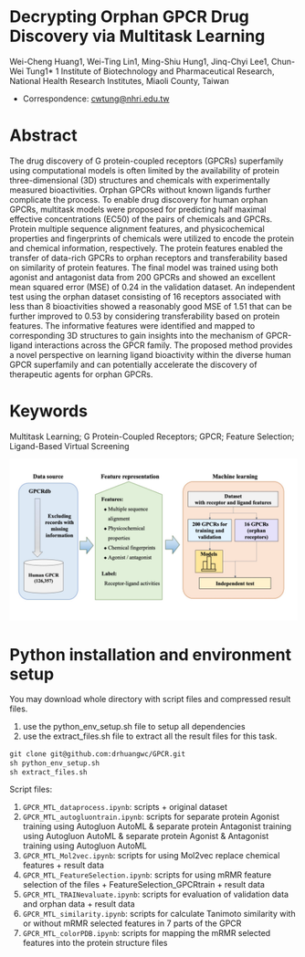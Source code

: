 # Decrypting Orphan GPCR Drug Discovery via Multitask Learning
Wei-Cheng Huang1, Wei-Ting Lin1, Ming-Shiu Hung1, Jinq-Chyi Lee1, Chun-Wei Tung1*
1 Institute of Biotechnology and Pharmaceutical Research, National Health Research Institutes, Miaoli County, Taiwan
* Correspondence: cwtung@nhri.edu.tw 

# Abstract
The drug discovery of G protein-coupled receptors (GPCRs) superfamily using computational models is often limited by the availability of protein three-dimensional (3D) structures and chemicals with experimentally measured bioactivities. Orphan GPCRs without known ligands further complicate the process. To enable drug discovery for human orphan GPCRs, multitask models were proposed for predicting half maximal effective concentrations (EC50) of the pairs of chemicals and GPCRs. Protein multiple sequence alignment features, and physicochemical properties and fingerprints of chemicals were utilized to encode the protein and chemical information, respectively. The protein features enabled the transfer of data-rich GPCRs to orphan receptors and transferability based on similarity of protein features. The final model was trained using both agonist and antagonist data from 200 GPCRs and showed an excellent mean squared error (MSE) of 0.24 in the validation dataset. An independent test using the orphan dataset consisting of 16 receptors associated with less than 8 bioactivities showed a reasonably good MSE of 1.51 that can be further improved to 0.53 by considering transferability based on protein features. The informative features were identified and mapped to corresponding 3D structures to gain insights into the mechanism of GPCR-ligand interactions across the GPCR family. The proposed method provides a novel perspective on learning ligand bioactivity within the diverse human GPCR superfamily and can potentially accelerate the discovery of therapeutic agents for orphan GPCRs.

# Keywords
Multitask Learning; G Protein-Coupled Receptors; GPCR; Feature Selection; Ligand-Based Virtual Screening 

![image](Figure%201.jpg)



# Python installation and environment setup
You may download whole directory with script files and compressed result files.

1. use the python_env_setup.sh file to setup all dependencies
2. use the extract_files.sh file to extract all the result files for this task.

```
git clone git@github.com:drhuangwc/GPCR.git
sh python_env_setup.sh
sh extract_files.sh
```

Script files:
1. `GPCR_MTL_dataprocess.ipynb`: scripts + original dataset
2. `GPCR_MTL_autogluontrain.ipynb`: scripts for separate protein Agonist training using Autogluon AutoML & separate protein Antagonist training using Autogluon AutoML & separate protein Agonist & Antagonist training using Autogluon AutoML
3. `GPCR_MTL_Mol2vec.ipynb`: scripts for using Mol2vec replace chemical features + result data
4. `GPCR_MTL_FeatureSelection.ipynb`: scripts for using mRMR feature selection of the files + FeatureSelection_GPCRtrain + result data
5. `GPCR_MTL_TRAINevaluate.ipynb`: scripts for evaluation of validation data and orphan data + result data
6. `GPCR_MTL_similarity.ipynb`: scripts for calculate Tanimoto similarity with or without mRMR selected features in 7 parts of the GPCR
7. `GPCR_MTL_colorPDB.ipynb`: scripts for mapping the mRMR selected features into the protein structure files

